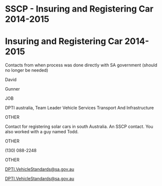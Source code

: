 # SSCP - Insuring and Registering Car 2014-2015

# Insuring and Registering Car 2014-2015

Contacts from when process was done directly with SA government (should no longer be needed)

David

Gunner

JOB

DPTI australia, Team Leader Vehicle Services Transport And Infrastructure

OTHER

Contact for registering solar cars in south Australia. An SSCP contact. You also worked with a guy named Todd.

OTHER

(130) 088-2248

OTHER

DPTI.VehicleStandards@sa.gov.au

[DPTI.VehicleStandards@sa.gov.au](mailto:DPTI.VehicleStandards@sa.gov.au)


